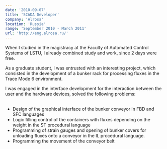 ```yaml
---
date: '2010-09-07'
title: 'SCADA Developer'
company: 'Alrosa'
location: 'Russia'
range: 'September 2010 - March 2011'
url: 'http://eng.alrosa.ru/'
---
```


When I studied in the magistracy at the Faculty of Automated Control Systems of LSTU,
I already combined study and work, since 2 days were free.

As a graduate student, I was entrusted with an interesting project, which consisted in the development of a bunker rack
for processing fluxes in the Trace Mode 6 environment.

I was engaged in the interface development for the interaction between the user and the hardware devices,
solved the following problems: <br /><br />

- Design of the graphical interface of the bunker conveyor in FBD and SFC languages
- Logic filling control of the containers with fluxes depending on the weight in the ST procedural language
- Programming of strain gauges and opening of bunker covers for unloading fluxes onto a conveyor in the IL procedural language.
- Programming the movement of the conveyor belt
